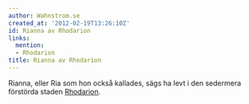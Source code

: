 ```yaml
---
author: Wahnstrom.se
created_at: '2012-02-19T13:26:10Z'
id: Rianna av Rhodarion
links:
  mention:
  - Rhodarion
title: Rianna av Rhodarion
---
```


Rianna, eller Ria som hon också kallades, sägs ha levt i den sedermera förstörda staden [Rhodarion].

  [Rhodarion]: Rhodarion